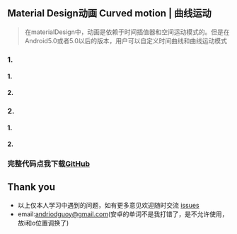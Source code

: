 ## Material Design动画 Curved motion | 曲线运动

> 在materialDesign中，动画是依赖于时间插值器和空间运动模式的。但是在Android5.0或者5.0以后的版本，用户可以自定义时间曲线和曲线运动模式

### 1.

####  1.

####  2.

### 2.

####  1.

####  2.

### 完整代码点我下载[GitHub](https://github.com/CoderGuoy/Coder)

## Thank you

- 以上仅本人学习中遇到的问题，如有更多意见欢迎随时交流 [issues](https://github.com/CoderGuoy/MetalDesign/issues/1)
- email:andriodguoy@gmail.com(安卓的单词不是我打错了，是不允许使用，故i和o位置调换了)
